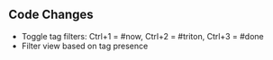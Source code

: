 ## Code Changes

- Toggle tag filters: Ctrl+1 = #now, Ctrl+2 = #triton, Ctrl+3 = #done
- Filter view based on tag presence
